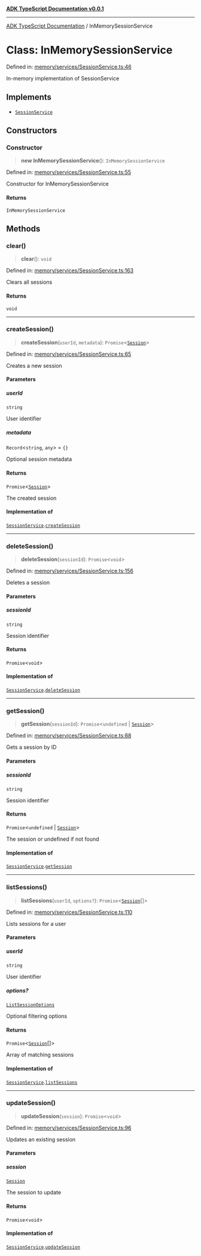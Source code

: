 [**ADK TypeScript Documentation v0.0.1**](../README.md)

***

[ADK TypeScript Documentation](../globals.md) / InMemorySessionService

# Class: InMemorySessionService

Defined in: [memory/services/SessionService.ts:46](https://github.com/pontus-devoteam/adk-typescript/blob/9fe8a397cfb495545a029b2d9b6f8a0adf2c2de5/src/memory/services/SessionService.ts#L46)

In-memory implementation of SessionService

## Implements

- [`SessionService`](../interfaces/SessionService.md)

## Constructors

### Constructor

> **new InMemorySessionService**(): `InMemorySessionService`

Defined in: [memory/services/SessionService.ts:55](https://github.com/pontus-devoteam/adk-typescript/blob/9fe8a397cfb495545a029b2d9b6f8a0adf2c2de5/src/memory/services/SessionService.ts#L55)

Constructor for InMemorySessionService

#### Returns

`InMemorySessionService`

## Methods

### clear()

> **clear**(): `void`

Defined in: [memory/services/SessionService.ts:163](https://github.com/pontus-devoteam/adk-typescript/blob/9fe8a397cfb495545a029b2d9b6f8a0adf2c2de5/src/memory/services/SessionService.ts#L163)

Clears all sessions

#### Returns

`void`

***

### createSession()

> **createSession**(`userId`, `metadata`): `Promise`\<[`Session`](../interfaces/Session.md)\>

Defined in: [memory/services/SessionService.ts:65](https://github.com/pontus-devoteam/adk-typescript/blob/9fe8a397cfb495545a029b2d9b6f8a0adf2c2de5/src/memory/services/SessionService.ts#L65)

Creates a new session

#### Parameters

##### userId

`string`

User identifier

##### metadata

`Record`\<`string`, `any`\> = `{}`

Optional session metadata

#### Returns

`Promise`\<[`Session`](../interfaces/Session.md)\>

The created session

#### Implementation of

[`SessionService`](../interfaces/SessionService.md).[`createSession`](../interfaces/SessionService.md#createsession)

***

### deleteSession()

> **deleteSession**(`sessionId`): `Promise`\<`void`\>

Defined in: [memory/services/SessionService.ts:156](https://github.com/pontus-devoteam/adk-typescript/blob/9fe8a397cfb495545a029b2d9b6f8a0adf2c2de5/src/memory/services/SessionService.ts#L156)

Deletes a session

#### Parameters

##### sessionId

`string`

Session identifier

#### Returns

`Promise`\<`void`\>

#### Implementation of

[`SessionService`](../interfaces/SessionService.md).[`deleteSession`](../interfaces/SessionService.md#deletesession)

***

### getSession()

> **getSession**(`sessionId`): `Promise`\<`undefined` \| [`Session`](../interfaces/Session.md)\>

Defined in: [memory/services/SessionService.ts:88](https://github.com/pontus-devoteam/adk-typescript/blob/9fe8a397cfb495545a029b2d9b6f8a0adf2c2de5/src/memory/services/SessionService.ts#L88)

Gets a session by ID

#### Parameters

##### sessionId

`string`

Session identifier

#### Returns

`Promise`\<`undefined` \| [`Session`](../interfaces/Session.md)\>

The session or undefined if not found

#### Implementation of

[`SessionService`](../interfaces/SessionService.md).[`getSession`](../interfaces/SessionService.md#getsession)

***

### listSessions()

> **listSessions**(`userId`, `options?`): `Promise`\<[`Session`](../interfaces/Session.md)[]\>

Defined in: [memory/services/SessionService.ts:110](https://github.com/pontus-devoteam/adk-typescript/blob/9fe8a397cfb495545a029b2d9b6f8a0adf2c2de5/src/memory/services/SessionService.ts#L110)

Lists sessions for a user

#### Parameters

##### userId

`string`

User identifier

##### options?

[`ListSessionOptions`](../interfaces/ListSessionOptions.md)

Optional filtering options

#### Returns

`Promise`\<[`Session`](../interfaces/Session.md)[]\>

Array of matching sessions

#### Implementation of

[`SessionService`](../interfaces/SessionService.md).[`listSessions`](../interfaces/SessionService.md#listsessions)

***

### updateSession()

> **updateSession**(`session`): `Promise`\<`void`\>

Defined in: [memory/services/SessionService.ts:96](https://github.com/pontus-devoteam/adk-typescript/blob/9fe8a397cfb495545a029b2d9b6f8a0adf2c2de5/src/memory/services/SessionService.ts#L96)

Updates an existing session

#### Parameters

##### session

[`Session`](../interfaces/Session.md)

The session to update

#### Returns

`Promise`\<`void`\>

#### Implementation of

[`SessionService`](../interfaces/SessionService.md).[`updateSession`](../interfaces/SessionService.md#updatesession)
